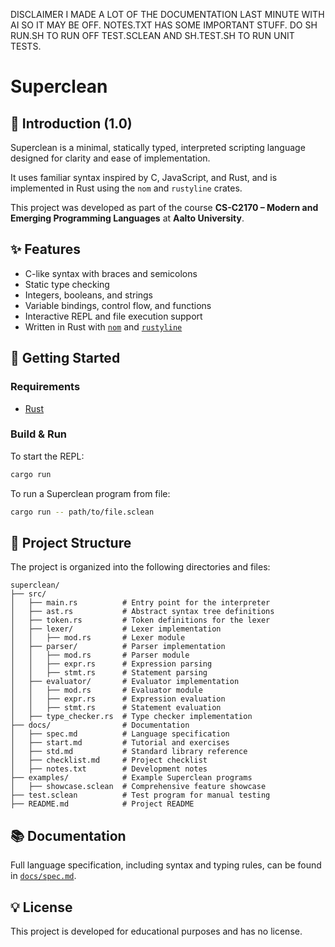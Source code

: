 DISCLAIMER I MADE A LOT OF THE DOCUMENTATION LAST MINUTE WITH AI SO IT MAY BE OFF. NOTES.TXT HAS SOME IMPORTANT STUFF. DO SH RUN.SH TO RUN OFF TEST.SCLEAN AND SH.TEST.SH TO RUN UNIT TESTS.

# Superclean

## 🧼 Introduction (1.0)

Superclean is a minimal, statically typed, interpreted scripting language designed for clarity and ease of implementation.

It uses familiar syntax inspired by C, JavaScript, and Rust, and is implemented in Rust using the `nom` and `rustyline` crates.

This project was developed as part of the course **CS-C2170 – Modern and Emerging Programming Languages** at **Aalto University**.

## ✨ Features

- C-like syntax with braces and semicolons
- Static type checking
- Integers, booleans, and strings
- Variable bindings, control flow, and functions
- Interactive REPL and file execution support
- Written in Rust with [`nom`](https://docs.rs/nom) and [`rustyline`](https://docs.rs/rustyline)

## 🚀 Getting Started

### Requirements

- [Rust](https://www.rust-lang.org/tools/install)

### Build & Run

To start the REPL:

```bash
cargo run
```

To run a Superclean program from file:

```bash
cargo run -- path/to/file.sclean
```

## 📄 Project Structure

The project is organized into the following directories and files:

```
superclean/
├── src/
│   ├── main.rs          # Entry point for the interpreter
│   ├── ast.rs           # Abstract syntax tree definitions
│   ├── token.rs         # Token definitions for the lexer
│   ├── lexer/           # Lexer implementation
│   │   ├── mod.rs       # Lexer module
│   ├── parser/          # Parser implementation
│   │   ├── mod.rs       # Parser module
│   │   ├── expr.rs      # Expression parsing
│   │   ├── stmt.rs      # Statement parsing
│   ├── evaluator/       # Evaluator implementation
│   │   ├── mod.rs       # Evaluator module
│   │   ├── expr.rs      # Expression evaluation
│   │   ├── stmt.rs      # Statement evaluation
│   ├── type_checker.rs  # Type checker implementation
├── docs/                # Documentation
│   ├── spec.md          # Language specification
│   ├── start.md         # Tutorial and exercises
│   ├── std.md           # Standard library reference
│   ├── checklist.md     # Project checklist
│   ├── notes.txt        # Development notes
├── examples/            # Example Superclean programs
│   ├── showcase.sclean  # Comprehensive feature showcase
├── test.sclean          # Test program for manual testing
├── README.md            # Project README
```

## 📚 Documentation

Full language specification, including syntax and typing rules, can be found in [`docs/spec.md`](docs/spec.md).

## 💡 License

This project is developed for educational purposes and has no license.
